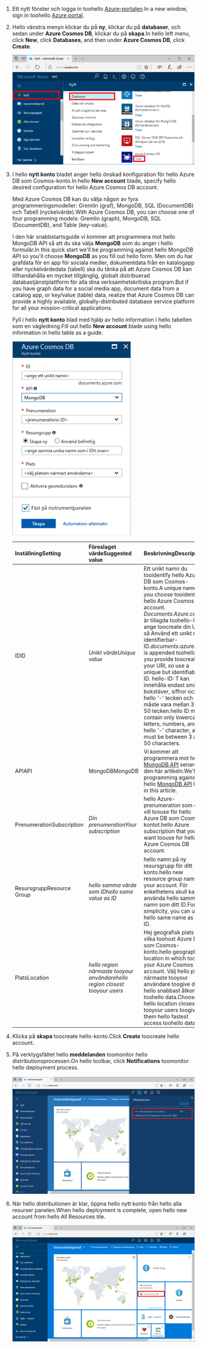 1. <span data-ttu-id="3b10b-101">Ett nytt fönster och logga in toohello [Azure-portalen](https://portal.azure.com/).</span><span class="sxs-lookup"><span data-stu-id="3b10b-101">In a new window, sign in toohello [Azure portal](https://portal.azure.com/).</span></span>
2. <span data-ttu-id="3b10b-102">Hello vänstra menyn klickar du på **ny**, klickar du på **databaser**, och sedan under **Azure Cosmos DB**, klickar du på **skapa**.</span><span class="sxs-lookup"><span data-stu-id="3b10b-102">In hello left menu, click **New**, click **Databases**, and then under **Azure Cosmos DB**, click **Create**.</span></span>
   
   ![Skärmbild som visar hello Azure-portalen, markera fler tjänster och Azure Cosmos DB](./media/cosmos-db-create-dbaccount-mongodb/create-nosql-db-databases-json-tutorial-1.png)

3. <span data-ttu-id="3b10b-104">I hello **nytt konto** bladet anger hello önskad konfiguration för hello Azure DB som Cosmos-konto.</span><span class="sxs-lookup"><span data-stu-id="3b10b-104">In hello **New account** blade, specify hello desired configuration for hello Azure Cosmos DB account.</span></span> 

    <span data-ttu-id="3b10b-105">Med Azure Cosmos DB kan du välja någon av fyra programmeringsmodeller: Gremlin (graf), MongoDB, SQL (DocumentDB) och Tabell (nyckelvärde).</span><span class="sxs-lookup"><span data-stu-id="3b10b-105">With Azure Cosmos DB, you can choose one of four programming models: Gremlin (graph), MongoDB, SQL (DocumentDB), and Table (key-value).</span></span> 
       
    <span data-ttu-id="3b10b-106">I den här snabbstartsguide vi kommer att programmera mot hello MongoDB API så att du ska välja **MongoDB** som du anger i hello formulär.</span><span class="sxs-lookup"><span data-stu-id="3b10b-106">In this quick start we'll be programming against hello MongoDB API so you'll choose **MongoDB** as you fill out hello form.</span></span> <span data-ttu-id="3b10b-107">Men om du har grafdata för en app för sociala medier, dokumentdata från en katalogapp eller nyckelvärdedata (tabell) ska du tänka på att Azure Cosmos DB kan tillhandahålla en mycket tillgänglig, globalt distribuerad databastjänstplattform för alla dina verksamhetskritiska program.</span><span class="sxs-lookup"><span data-stu-id="3b10b-107">But if you have graph data for a social media app, document data from a catalog app, or key/value (table) data, realize that Azure Cosmos DB can provide a highly available, globally-distributed database service platform for all your mission-critical applications.</span></span>

    <span data-ttu-id="3b10b-108">Fyll i hello **nytt konto** blad med hjälp av hello information i hello tabellen som en vägledning.</span><span class="sxs-lookup"><span data-stu-id="3b10b-108">Fill out hello **New account** blade using hello information in hello table as a guide.</span></span>
 
    ![Skärmbild som visar hello nya Azure Cosmos-DB-bladet](./media/cosmos-db-create-dbaccount-mongodb/create-nosql-db-databases-json-tutorial-2.png)
   
    <span data-ttu-id="3b10b-110">Inställning</span><span class="sxs-lookup"><span data-stu-id="3b10b-110">Setting</span></span>|<span data-ttu-id="3b10b-111">Föreslaget värde</span><span class="sxs-lookup"><span data-stu-id="3b10b-111">Suggested value</span></span>|<span data-ttu-id="3b10b-112">Beskrivning</span><span class="sxs-lookup"><span data-stu-id="3b10b-112">Description</span></span>
    ---|---|---
    <span data-ttu-id="3b10b-113">ID</span><span class="sxs-lookup"><span data-stu-id="3b10b-113">ID</span></span>|<span data-ttu-id="3b10b-114">*Unikt värde*</span><span class="sxs-lookup"><span data-stu-id="3b10b-114">*Unique value*</span></span>|<span data-ttu-id="3b10b-115">Ett unikt namn du tooidentify hello Azure DB som Cosmos-konto.</span><span class="sxs-lookup"><span data-stu-id="3b10b-115">A unique name you choose tooidentify hello Azure Cosmos DB account.</span></span> <span data-ttu-id="3b10b-116">*Documents.Azure.com* är tillagda toohello-ID du ange toocreate din URI, så Använd ett unikt men identifierbar-ID.</span><span class="sxs-lookup"><span data-stu-id="3b10b-116">*documents.azure.com* is appended toohello ID you provide toocreate your URI, so use a unique but identifiable ID.</span></span> <span data-ttu-id="3b10b-117">hello-ID: T kan innehålla endast små bokstäver, siffror och hello '-' tecken och måste vara mellan 3 och 50 tecken.</span><span class="sxs-lookup"><span data-stu-id="3b10b-117">hello ID may contain only lowercase letters, numbers, and hello '-' character, and must be between 3 and 50 characters.</span></span>
    <span data-ttu-id="3b10b-118">API</span><span class="sxs-lookup"><span data-stu-id="3b10b-118">API</span></span>|<span data-ttu-id="3b10b-119">MongoDB</span><span class="sxs-lookup"><span data-stu-id="3b10b-119">MongoDB</span></span>|<span data-ttu-id="3b10b-120">Vi kommer att programmera mot hello [MongoDB API](../articles/documentdb/documentdb-protocol-mongodb.md) senare i den här artikeln.</span><span class="sxs-lookup"><span data-stu-id="3b10b-120">We'll be programming against hello [MongoDB API](../articles/documentdb/documentdb-protocol-mongodb.md) later in this article.</span></span>|
    <span data-ttu-id="3b10b-121">Prenumeration</span><span class="sxs-lookup"><span data-stu-id="3b10b-121">Subscription</span></span>|<span data-ttu-id="3b10b-122">*Din prenumeration*</span><span class="sxs-lookup"><span data-stu-id="3b10b-122">*Your subscription*</span></span>|<span data-ttu-id="3b10b-123">hello Azure-prenumeration som du vill toouse för hello Azure DB som Cosmos-kontot.</span><span class="sxs-lookup"><span data-stu-id="3b10b-123">hello Azure subscription that you want toouse for hello Azure Cosmos DB account.</span></span> 
    <span data-ttu-id="3b10b-124">Resursgrupp</span><span class="sxs-lookup"><span data-stu-id="3b10b-124">Resource Group</span></span>|<span data-ttu-id="3b10b-125">*hello samma värde som ID*</span><span class="sxs-lookup"><span data-stu-id="3b10b-125">*hello same value as ID*</span></span>|<span data-ttu-id="3b10b-126">hello namn på ny resursgrupp för ditt konto.</span><span class="sxs-lookup"><span data-stu-id="3b10b-126">hello new resource group name for your account.</span></span> <span data-ttu-id="3b10b-127">För enkelhetens skull kan du använda hello samma namn som ditt ID.</span><span class="sxs-lookup"><span data-stu-id="3b10b-127">For simplicity, you can use hello same name as your ID.</span></span> 
    <span data-ttu-id="3b10b-128">Plats</span><span class="sxs-lookup"><span data-stu-id="3b10b-128">Location</span></span>|<span data-ttu-id="3b10b-129">*hello region närmaste tooyour användare*</span><span class="sxs-lookup"><span data-stu-id="3b10b-129">*hello region closest tooyour users*</span></span>|<span data-ttu-id="3b10b-130">Hej geografisk plats i vilka toohost Azure DB som Cosmos-konto.</span><span class="sxs-lookup"><span data-stu-id="3b10b-130">hello geographic location in which toohost your Azure Cosmos DB account.</span></span> <span data-ttu-id="3b10b-131">Välj hello plats närmaste tooyour användare toogive dem hello snabbast åtkomst toohello data.</span><span class="sxs-lookup"><span data-stu-id="3b10b-131">Choose hello location closest tooyour users toogive them hello fastest access toohello data.</span></span>

4. <span data-ttu-id="3b10b-132">Klicka på **skapa** toocreate hello-konto.</span><span class="sxs-lookup"><span data-stu-id="3b10b-132">Click **Create** toocreate hello account.</span></span>
5. <span data-ttu-id="3b10b-133">På verktygsfältet hello **meddelanden** toomonitor hello distributionsprocessen.</span><span class="sxs-lookup"><span data-stu-id="3b10b-133">On hello toolbar, click **Notifications** toomonitor hello deployment process.</span></span>

    ![Meddelande om att distributionen har påbörjats](./media/cosmos-db-create-dbaccount-mongodb/azure-documentdb-nosql-notification.png)

6.  <span data-ttu-id="3b10b-135">När hello distributionen är klar, öppna hello nytt konto från hello alla resurser panelen.</span><span class="sxs-lookup"><span data-stu-id="3b10b-135">When hello deployment is complete, open hello new account from hello All Resources tile.</span></span> 

    ![DocumentDB-konto på hello panelen alla resurser](./media/cosmos-db-create-dbaccount-mongodb/azure-documentdb-all-resources.png)
